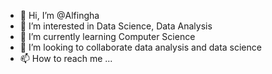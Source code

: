 - 👋 Hi, I’m @Alfingha
- 👀 I’m interested in Data Science, Data Analysis
- 🌱 I’m currently learning Computer Science
- 💞️ I’m looking to collaborate data analysis and data science
- 📫 How to reach me ...

<!---
Alfingha/Alfingha is a ✨ special ✨ repository because its `README.md` (this file) appears on your GitHub profile.
You can click the Preview link to take a look at your changes.
--->
